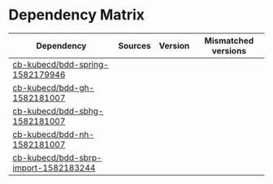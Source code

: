 # Dependency Matrix

Dependency | Sources | Version | Mismatched versions
---------- | ------- | ------- | -------------------
[cb-kubecd/bdd-spring-1582179946](https://github.com/cb-kubecd/bdd-spring-1582179946.git) |  | []() | 
[cb-kubecd/bdd-gh-1582181007](https://github.com/cb-kubecd/bdd-gh-1582181007.git) |  | []() | 
[cb-kubecd/bdd-sbhg-1582181007](https://github.com/cb-kubecd/bdd-sbhg-1582181007.git) |  | []() | 
[cb-kubecd/bdd-nh-1582181007](https://github.com/cb-kubecd/bdd-nh-1582181007.git) |  | []() | 
[cb-kubecd/bdd-sbrp-import-1582183244](https://github.com/cb-kubecd/bdd-sbrp-import-1582183244.git) |  | []() | 
